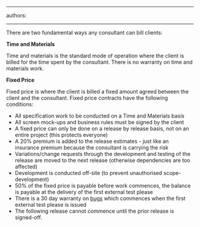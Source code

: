

---
authors:

---




<span class='intro'> There are two fundamental ways any consultant can bill clients&#58;
 </span>


  <p>
    <b>Time and Materials</b> </p>
<p>Time and materials is the standard mode of operation where the client is billed for the time spent by the consultant. There is no warranty on time and materials work. </p>
<p><b>Fixed Price</b> </p>
<p>Fixed price is where the client is billed a fixed amount agreed between the client and the consultant. Fixed price contracts have the following conditions&#58; </p>
<ul>
    <li>All specification work to be conducted on a Time and Materials basis </li>
    <li>All screen mock-ups and business rules must be signed by the client </li>
    <li>A fixed price can only be done on a release by release basis, not on an entire project (this protects everyone) </li>
    <li>A 20% premium is added to the release estimates - just like an insurance premium because the consultant is carrying the risk </li>
    <li>Variations/change requests through the development and testing of the release are moved to the next release (otherwise dependencies are too affected) </li>
    <li>Development is conducted off-site (to prevent unauthorised scope-development) </li>
    <li>50% of the fixed price is payable before work commences, the balance is payable at the delivery of the first external test please </li>
    <li>There is a 30 day warranty on <a href="/Standards/Management/RulesToSuccessfulProjects/Pages/BugDefinition.aspx">bugs</a> which commences when the first external test please is issued </li>
    <li>The following release cannot commence until the prior release is signed-off.</li>
</ul>



